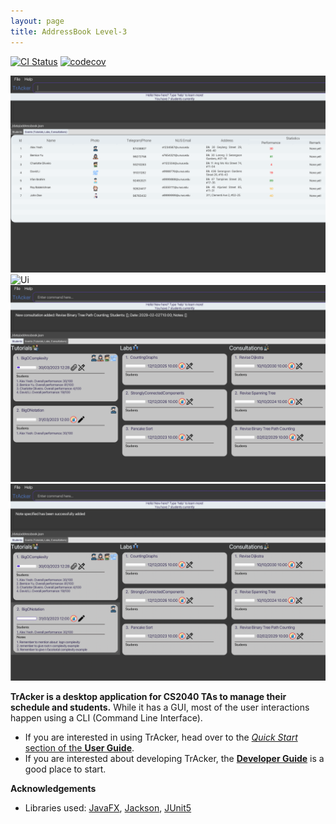 ```yaml
---
layout: page
title: AddressBook Level-3
---
```


[![CI Status](https://github.com/se-edu/addressbook-level3/workflows/Java%20CI/badge.svg)](https://github.com/se-edu/addressbook-level3/actions)
[![codecov](https://codecov.io/gh/se-edu/addressbook-level3/branch/master/graph/badge.svg)](https://codecov.io/gh/se-edu/addressbook-level3)

![Ui](images/Ui.png)
![Ui](images/Ui1.png)
![Ui](images/Ui2.png)
![Ui](images/Ui3.png)

**TrAcker is a desktop application for CS2040 TAs to manage their schedule and students.** While it has a GUI, most of the user interactions happen using a CLI (Command Line Interface).

* If you are interested in using TrAcker, head over to the [_Quick Start_ section of the **User Guide**](UserGuide.md#quick-start).
* If you are interested about developing TrAcker, the [**Developer Guide**](DeveloperGuide.md) is a good place to start.


**Acknowledgements**

* Libraries used: [JavaFX](https://openjfx.io/), [Jackson](https://github.com/FasterXML/jackson), [JUnit5](https://github.com/junit-team/junit5)
